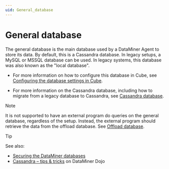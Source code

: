 ```yaml
---
uid: General_database
---
```


# General database

The general database is the main database used by a DataMiner Agent to store its data. By default, this is a Cassandra database. In legacy setups, a MySQL or MSSQL database can be used. In legacy systems, this database was also known as the "local database".

- For more information on how to configure this database in Cube, see [Configuring the database settings in Cube](xref:Configuring_the_database_settings_in_Cube).

- For more information on the Cassandra database, including how to migrate from a legacy database to Cassandra, see [Cassandra database](xref:Cassandra_database).

> [!NOTE]
> It is not supported to have an external program do queries on the general database, regardless of the setup. Instead, the external program should retrieve the data from the offload database. See [Offload database](xref:Offload_database).

> [!TIP]
> See also:
>
> - [Securing the DataMiner databases](xref:Database_security)
> - [Cassandra – tips & tricks](https://community.dataminer.services/video/cassandra-tips-tricks/) on DataMiner Dojo
